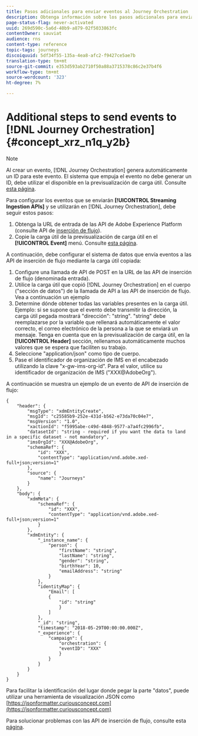 ```yaml
---
title: Pasos adicionales para enviar eventos al Journey Orchestration
description: Obtenga información sobre los pasos adicionales para enviar eventos al Journey Orchestration
page-status-flag: never-activated
uuid: 269d590c-5a6d-40b9-a879-02f5033863fc
contentOwner: sauviat
audience: rns
content-type: reference
topic-tags: journeys
discoiquuid: 5df34f55-135a-4ea8-afc2-f9427ce5ae7b
translation-type: tm+mt
source-git-commit: e353d593ab2710f50a88a3715378c86c2e37b4f6
workflow-type: tm+mt
source-wordcount: '323'
ht-degree: 7%

---
```




# Additional steps to send events to [!DNL Journey Orchestration] {#concept_xrz_n1q_y2b}

>[!NOTE]
>
>Al crear un evento, [!DNL Journey Orchestration] genera automáticamente un ID para este evento. El sistema que empuja el evento no debe generar un ID, debe utilizar el disponible en la previsualización de carga útil. Consulte [esta página](../event/previewing-the-payload.md).

Para configurar los eventos que se enviarán **[!UICONTROL Streaming Ingestion APIs]** y se utilizarán en [!DNL Journey Orchestration], debe seguir estos pasos:

1. Obtenga la URL de entrada de las API de Adobe Experience Platform (consulte API de [inserción de flujo](https://docs.adobe.com/content/help/es-ES/experience-platform/ingestion/streaming/overview.html)).
1. Copie la carga útil de la previsualización de carga útil en el **[!UICONTROL Event]** menú. Consulte [esta página](../event/defining-the-payload-fields.md).

A continuación, debe configurar el sistema de datos que envía eventos a las API de inserción de flujo mediante la carga útil copiada:

1. Configure una llamada de API de POST en la URL de las API de inserción de flujo (denominada entrada).
1. Utilice la carga útil que copió [!DNL Journey Orchestration] en el cuerpo (&quot;sección de datos&quot;) de la llamada de API a las API de inserción de flujo. Vea a continuación un ejemplo
1. Determine dónde obtener todas las variables presentes en la carga útil. Ejemplo: si se supone que el evento debe transmitir la dirección, la carga útil pegada mostrará &quot;dirección&quot;: &quot;string&quot;. &quot;string&quot; debe reemplazarse por la variable que rellenará automáticamente el valor correcto, el correo electrónico de la persona a la que se enviará un mensaje. Tenga en cuenta que en la previsualización de carga útil, en la **[!UICONTROL Header]** sección, rellenamos automáticamente muchos valores que se espera que faciliten su trabajo.
1. Seleccione &quot;application/json&quot; como tipo de cuerpo.
1. Pase el identificador de organización de IMS en el encabezado utilizando la clave &quot;x-gw-ims-org-id&quot;. Para el valor, utilice su identificador de organización de IMS (&quot;XXX@AdobeOrg&quot;).

A continuación se muestra un ejemplo de un evento de API de inserción de flujo:

```
{
    "header": {
        "msgType": "xdmEntityCreate",
        "msgId": "c25585b9-252e-431d-b562-e73da70c04e7",
        "msgVersion": "1.0",
        "xactionId": "f5995abe-c49d-4848-9577-a7a4fc2996fb",
        "datasetId": "string - required if you want the data to land in a specific dataset - not mandatory",
        "imsOrgId": "XXX@AdobeOrg",
        "schemaRef": {
            "id": "XXX",
            "contentType": "application/vnd.adobe.xed-full+json;version=1"
        },
        "source": {
            "name": "Journeys"
        }
    },
    "body": {
        "xdmMeta": {
            "schemaRef": {
                "id": "XXX",
                "contentType": "application/vnd.adobe.xed-full+json;version=1"
            }
        },
        "xdmEntity": {
            "_instance_name": {
                "person": {
                    "firstName": "string",
                    "lastName": "string",
                    "gender": "string",
                    "birthYear": 10,
                    "emailAddress": "string"
                }
            },
            "identityMap": {
                "Email": [
                {
                    "id": "string"
                    }
                ]
            },
            "_id": "string",
            "timestamp": "2018-05-29T00:00:00.000Z",
            "_experience": {
                "campaign": {
                    "orchestration": {
                    "eventID": "XXX"
                    }
                }
            }
        }
    }
}
```

Para facilitar la identificación del lugar donde pegar la parte &quot;datos&quot;, puede utilizar una herramienta de visualización JSON como [https://jsonformatter.curiousconcept.com](https://jsonformatter.curiousconcept.com)

Para solucionar problemas con las API de inserción de flujo, consulte esta [página](https://docs.adobe.com/content/help/es-ES/experience-platform/ingestion/streaming/troubleshooting.html).
